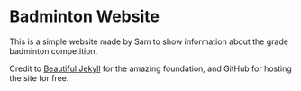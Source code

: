 # Badminton Website

This is a simple website made by Sam to show information about the grade badminton competition. 

Credit to [Beautiful Jekyll](https://github.com/daattali/beautiful-jekyll) for the amazing foundation, and GitHub for hosting the site for free.
